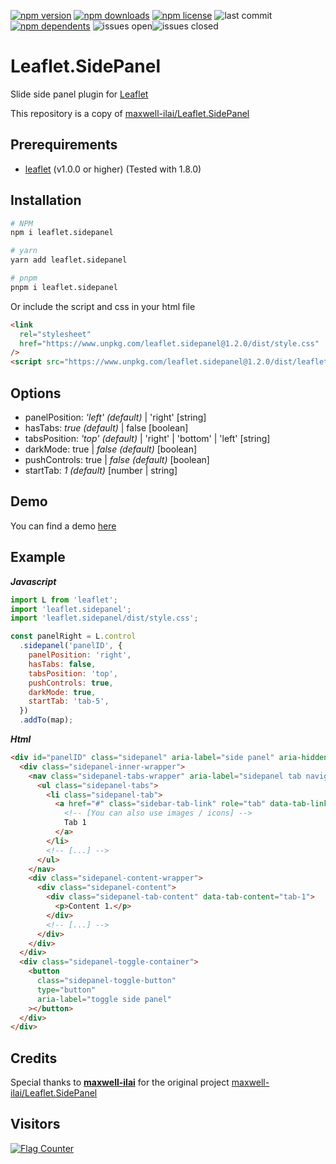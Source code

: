 [![npm version](https://img.shields.io/npm/v/leaflet.sidepanel)](https://www.npmjs.com/package/leaflet.sidepanel)
[![npm downloads](https://img.shields.io/npm/dt/leaflet.sidepanel)](https://www.npmjs.com/package/leaflet.sidepanel)
[![npm license](https://img.shields.io/npm/l/leaflet.sidepanel)](https://github.com/cyclingbyte/vue-leaflet-sidepanel?tab=MIT-1-ov-file#readme)
![last commit](https://img.shields.io/github/last-commit/cyclingbyte/Leaflet.SidePanel)
[![npm dependents](https://img.shields.io/librariesio/dependents/npm/leaflet.sidepanel)](https://www.npmjs.com/package/leaflet.sidepanel?activeTab=dependents)
![issues open](https://img.shields.io/github/issues/cyclingbyte/Leaflet.SidePanel)![issues closed](https://img.shields.io/github/issues-closed/cyclingbyte/Leaflet.SidePanel?label=)

<!-- ![git stars](https://img.shields.io/github/stars/cyclingbyte/Leaflet.SidePanel) -->

# Leaflet.SidePanel

Slide side panel plugin for [Leaflet](https://leafletjs.com/ 'Leaflet Homepage')

This repository is a copy of [maxwell-ilai/Leaflet.SidePanel](https://github.com/maxwell-ilai/Leaflet.SidePanel 'Leaflet.SidePanel by maxwell-ilai')

## Prerequirements

- [leaflet](https://github.com/Leaflet/Leaflet) (v1.0.0 or higher)
  (Tested with 1.8.0)

## Installation

```sh
# NPM
npm i leaflet.sidepanel

# yarn
yarn add leaflet.sidepanel

# pnpm
pnpm i leaflet.sidepanel
```

Or include the script and css in your html file

```html
<link
  rel="stylesheet"
  href="https://www.unpkg.com/leaflet.sidepanel@1.2.0/dist/style.css"
/>
<script src="https://www.unpkg.com/leaflet.sidepanel@1.2.0/dist/leaflet-sidepanel.umd.js"></script>
```

## Options

- panelPosition: _'left' (default)_ | 'right' [string]
- hasTabs: _true (default)_ | false [boolean]
- tabsPosition: _'top' (default)_ | 'right' | 'bottom' | 'left' [string]
- darkMode: true | _false (default)_ [boolean]
- pushControls: true | _false (default)_ [boolean]
- startTab: _1 (default)_ [number | string]

## Demo

You can find a demo [here](https://cyclingbyte.github.io/Leaflet.SidePanel/ 'Demo for Leaflet.SidePanel')

## Example

**_Javascript_**

```javascript
import L from 'leaflet';
import 'leaflet.sidepanel';
import 'leaflet.sidepanel/dist/style.css';

const panelRight = L.control
  .sidepanel('panelID', {
    panelPosition: 'right',
    hasTabs: false,
    tabsPosition: 'top',
    pushControls: true,
    darkMode: true,
    startTab: 'tab-5',
  })
  .addTo(map);
```

**_Html_**

```html
<div id="panelID" class="sidepanel" aria-label="side panel" aria-hidden="false">
  <div class="sidepanel-inner-wrapper">
    <nav class="sidepanel-tabs-wrapper" aria-label="sidepanel tab navigation">
      <ul class="sidepanel-tabs">
        <li class="sidepanel-tab">
          <a href="#" class="sidebar-tab-link" role="tab" data-tab-link="tab-1">
            <!-- [You can also use images / icons] -->
            Tab 1
          </a>
        </li>
        <!-- [...] -->
      </ul>
    </nav>
    <div class="sidepanel-content-wrapper">
      <div class="sidepanel-content">
        <div class="sidepanel-tab-content" data-tab-content="tab-1">
          <p>Content 1.</p>
        </div>
        <!-- [...] -->
      </div>
    </div>
  </div>
  <div class="sidepanel-toggle-container">
    <button
      class="sidepanel-toggle-button"
      type="button"
      aria-label="toggle side panel"
    ></button>
  </div>
</div>
```

## Credits

Special thanks to **[maxwell-ilai](https://github.com/maxwell-ilai 'Maxwell Ilai')** for the original project [maxwell-ilai/Leaflet.SidePanel](https://github.com/maxwell-ilai/Leaflet.SidePanel 'Leaflet.SidePanel by maxwell-ilai')

## Visitors

[![Flag Counter](https://s01.flagcounter.com/count2/Qvel/bg_FFFFFF/txt_000000/border_CCCCCC/columns_6/maxflags_18/viewers_0/labels_0/pageviews_1/flags_0/percent_0/)](https://info.flagcounter.com/Qvel)
